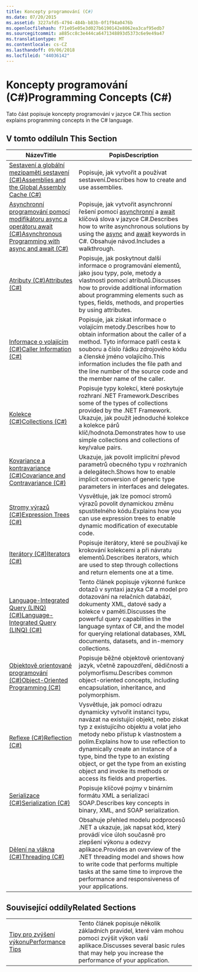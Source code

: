 ```yaml
---
title: Koncepty programování (C#)
ms.date: 07/20/2015
ms.assetid: 3227afd5-4794-484b-b83b-0f1f94a0476b
ms.openlocfilehash: f71e05e05e3d027b6190142e8062ea3caf95edb7
ms.sourcegitcommit: a885cc8c3e444ca6471348893d5373c6e9e49a47
ms.translationtype: MT
ms.contentlocale: cs-CZ
ms.lasthandoff: 09/06/2018
ms.locfileid: "44036142"
---
```

# <a name="programming-concepts-c"></a><span data-ttu-id="13a84-102">Koncepty programování (C#)</span><span class="sxs-lookup"><span data-stu-id="13a84-102">Programming Concepts (C#)</span></span>
<span data-ttu-id="13a84-103">Tato část popisuje koncepty programování v jazyce C#.</span><span class="sxs-lookup"><span data-stu-id="13a84-103">This section explains programming concepts in the C# language.</span></span>  
  
## <a name="in-this-section"></a><span data-ttu-id="13a84-104">V tomto oddílu</span><span class="sxs-lookup"><span data-stu-id="13a84-104">In This Section</span></span>  
  
|<span data-ttu-id="13a84-105">Název</span><span class="sxs-lookup"><span data-stu-id="13a84-105">Title</span></span>|<span data-ttu-id="13a84-106">Popis</span><span class="sxs-lookup"><span data-stu-id="13a84-106">Description</span></span>|  
|-----------|-----------------|  
|[<span data-ttu-id="13a84-107">Sestavení a globální mezipaměti sestavení (C#)</span><span class="sxs-lookup"><span data-stu-id="13a84-107">Assemblies and the Global Assembly Cache (C#)</span></span>](../../../csharp/programming-guide/concepts/assemblies-gac/index.md)|<span data-ttu-id="13a84-108">Popisuje, jak vytvořit a používat sestavení.</span><span class="sxs-lookup"><span data-stu-id="13a84-108">Describes how to create and use assemblies.</span></span>|  
|[<span data-ttu-id="13a84-109">Asynchronní programování pomocí modifikátoru async a operátoru await (C#)</span><span class="sxs-lookup"><span data-stu-id="13a84-109">Asynchronous Programming with async and await (C#)</span></span>](../../../csharp/programming-guide/concepts/async/index.md)|<span data-ttu-id="13a84-110">Popisuje, jak vytvořit asynchronní řešení pomocí [asynchronní](../../../csharp/language-reference/keywords/async.md) a [await](../../../csharp/language-reference/keywords/await.md) klíčová slova v jazyce C#.</span><span class="sxs-lookup"><span data-stu-id="13a84-110">Describes how to write asynchronous solutions by using the [async](../../../csharp/language-reference/keywords/async.md) and [await](../../../csharp/language-reference/keywords/await.md) keywords in C#.</span></span> <span data-ttu-id="13a84-111">Obsahuje návod.</span><span class="sxs-lookup"><span data-stu-id="13a84-111">Includes a walkthrough.</span></span>|  
|[<span data-ttu-id="13a84-112">Atributy (C#)</span><span class="sxs-lookup"><span data-stu-id="13a84-112">Attributes (C#)</span></span>](../../../csharp/programming-guide/concepts/attributes/index.md)|<span data-ttu-id="13a84-113">Popisuje, jak poskytnout další informace o programování elementů, jako jsou typy, pole, metody a vlastnosti pomocí atributů.</span><span class="sxs-lookup"><span data-stu-id="13a84-113">Discusses how to provide additional information about programming elements such as types, fields, methods, and properties by using attributes.</span></span>|  
|[<span data-ttu-id="13a84-114">Informace o volajícím (C#)</span><span class="sxs-lookup"><span data-stu-id="13a84-114">Caller Information (C#)</span></span>](../../../csharp/programming-guide/concepts/caller-information.md)|<span data-ttu-id="13a84-115">Popisuje, jak získat informace o volajícím metody.</span><span class="sxs-lookup"><span data-stu-id="13a84-115">Describes how to obtain information about the caller of a method.</span></span> <span data-ttu-id="13a84-116">Tyto informace patří cesta k souboru a číslo řádku zdrojového kódu a členské jméno volajícího.</span><span class="sxs-lookup"><span data-stu-id="13a84-116">This information includes the file path and the line number of the source code and the member name of the caller.</span></span>|  
|[<span data-ttu-id="13a84-117">Kolekce (C#)</span><span class="sxs-lookup"><span data-stu-id="13a84-117">Collections (C#)</span></span>](../../../csharp/programming-guide/concepts/collections.md)|<span data-ttu-id="13a84-118">Popisuje typy kolekcí, které poskytuje rozhraní .NET Framework.</span><span class="sxs-lookup"><span data-stu-id="13a84-118">Describes some of the types of collections provided by the .NET Framework.</span></span> <span data-ttu-id="13a84-119">Ukazuje, jak použít jednoduché kolekce a kolekce párů klíč/hodnota.</span><span class="sxs-lookup"><span data-stu-id="13a84-119">Demonstrates how to use simple collections and collections of key/value pairs.</span></span>|  
|[<span data-ttu-id="13a84-120">Kovariance a kontravariance (C#)</span><span class="sxs-lookup"><span data-stu-id="13a84-120">Covariance and Contravariance (C#)</span></span>](../../../csharp/programming-guide/concepts/covariance-contravariance/index.md)|<span data-ttu-id="13a84-121">Ukazuje, jak povolit implicitní převod parametrů obecného typu v rozhraních a delegátech.</span><span class="sxs-lookup"><span data-stu-id="13a84-121">Shows how to enable implicit conversion of generic type parameters in interfaces and delegates.</span></span>|  
|[<span data-ttu-id="13a84-122">Stromy výrazů (C#)</span><span class="sxs-lookup"><span data-stu-id="13a84-122">Expression Trees (C#)</span></span>](../../../csharp/programming-guide/concepts/expression-trees/index.md)|<span data-ttu-id="13a84-123">Vysvětluje, jak lze pomocí stromů výrazů povolit dynamickou změnu spustitelného kódu.</span><span class="sxs-lookup"><span data-stu-id="13a84-123">Explains how you can use expression trees to enable dynamic modification of executable code.</span></span>|  
|[<span data-ttu-id="13a84-124">Iterátory (C#)</span><span class="sxs-lookup"><span data-stu-id="13a84-124">Iterators (C#)</span></span>](../../../csharp/programming-guide/concepts/iterators.md)|<span data-ttu-id="13a84-125">Popisuje iterátory, které se používají ke krokování kolekcemi a při návratu elementů.</span><span class="sxs-lookup"><span data-stu-id="13a84-125">Describes iterators, which are used to step through collections and return elements one at a time.</span></span>|  
|[<span data-ttu-id="13a84-126">Language-Integrated Query (LINQ) (C#)</span><span class="sxs-lookup"><span data-stu-id="13a84-126">Language-Integrated Query (LINQ) (C#)</span></span>](../../../csharp/programming-guide/concepts/linq/index.md)|<span data-ttu-id="13a84-127">Tento článek popisuje výkonné funkce dotazů v syntaxi jazyka C# a model pro dotazování na relačních databází, dokumenty XML, datové sady a kolekce v paměti.</span><span class="sxs-lookup"><span data-stu-id="13a84-127">Discusses the powerful query capabilities in the language syntax of C#, and the model for querying relational databases, XML documents, datasets, and in-memory collections.</span></span>|  
|[<span data-ttu-id="13a84-128">Objektově orientované programování (C#)</span><span class="sxs-lookup"><span data-stu-id="13a84-128">Object-Oriented Programming (C#)</span></span>](../../../csharp/programming-guide/concepts/object-oriented-programming.md)|<span data-ttu-id="13a84-129">Popisuje běžné objektově orientovaný jazyk, včetně zapouzdření, dědičnosti a polymorfismu.</span><span class="sxs-lookup"><span data-stu-id="13a84-129">Describes common object-oriented concepts, including encapsulation, inheritance, and polymorphism.</span></span>|  
|[<span data-ttu-id="13a84-130">Reflexe (C#)</span><span class="sxs-lookup"><span data-stu-id="13a84-130">Reflection (C#)</span></span>](../../../csharp/programming-guide/concepts/reflection.md)|<span data-ttu-id="13a84-131">Vysvětluje, jak pomocí odrazu dynamicky vytvořit instanci typu, navázat na existující objekt, nebo získat typ z existujícího objektu a volat jeho metody nebo přístup k vlastnostem a polím.</span><span class="sxs-lookup"><span data-stu-id="13a84-131">Explains how to use reflection to dynamically create an instance of a type, bind the type to an existing object, or get the type from an existing object and invoke its methods or access its fields and properties.</span></span>|  
|[<span data-ttu-id="13a84-132">Serializace (C#)</span><span class="sxs-lookup"><span data-stu-id="13a84-132">Serialization (C#)</span></span>](../../../csharp/programming-guide/concepts/serialization/index.md)|<span data-ttu-id="13a84-133">Popisuje klíčové pojmy v binárním formátu XML a serializaci SOAP.</span><span class="sxs-lookup"><span data-stu-id="13a84-133">Describes key concepts in binary, XML, and SOAP serialization.</span></span>|  
|[<span data-ttu-id="13a84-134">Dělení na vlákna (C#)</span><span class="sxs-lookup"><span data-stu-id="13a84-134">Threading (C#)</span></span>](../../../csharp/programming-guide/concepts/threading/index.md)|<span data-ttu-id="13a84-135">Obsahuje přehled modelu podprocesů .NET a ukazuje, jak napsat kód, který provádí více úloh současně pro zlepšení výkonu a odezvy aplikace.</span><span class="sxs-lookup"><span data-stu-id="13a84-135">Provides an overview of the .NET threading model and shows how to write code that performs multiple tasks at the same time to improve the performance and responsiveness of your applications.</span></span>|  
  
## <a name="related-sections"></a><span data-ttu-id="13a84-136">Související oddíly</span><span class="sxs-lookup"><span data-stu-id="13a84-136">Related Sections</span></span>  
  
|||  
|---|---|  
|[<span data-ttu-id="13a84-137">Tipy pro zvýšení výkonu</span><span class="sxs-lookup"><span data-stu-id="13a84-137">Performance Tips</span></span>](../../../../docs/framework/performance/performance-tips.md) | <span data-ttu-id="13a84-138">Tento článek popisuje několik základních pravidel, které vám mohou pomoci zvýšit výkon vaší aplikace.</span><span class="sxs-lookup"><span data-stu-id="13a84-138">Discusses several basic rules that may help you increase the performance of your application.</span></span>|
